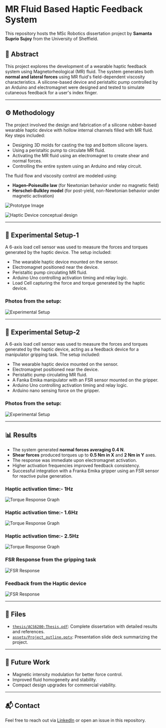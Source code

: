 # MR Fluid Based Haptic Feedback System

This repository hosts the MSc Robotics dissertation project by **Samanta Suprio Sujoy** from the University of Sheffield.

## 📄 Abstract
This project explores the development of a wearable haptic feedback system using Magnetorheological (MR) fluid. The system generates both **normal and lateral forces** using MR fluid's field-dependent viscosity characteristics. A silicone-based device and peristaltic pump controlled by an Arduino and electromagnet were designed and tested to simulate cutaneous feedback for a user's index finger.

---

## ⚙️ Methodology

The project involved the design and fabrication of a silicone rubber-based wearable haptic device with hollow internal channels filled with MR fluid. Key steps included:

- Designing 3D molds for casting the top and bottom silicone layers.
- Using a peristaltic pump to circulate MR fluid.
- Activating the MR fluid using an electromagnet to create shear and normal forces.
- Controlling the entire system using an Arduino and relay circuit.

The fluid flow and viscosity control are modeled using:
- **Hagen–Poiseuille law** (for Newtonian behavior under no magnetic field)
- **Herschel–Bulkley model** (for post-yield, non-Newtonian behavior under magnetic activation)

![Prototype Image](./images/block_diagram.png)

![Haptic Device conceptual design](./images/haptic_device_conceptual_design.png)

---

## 🧪 Experimental Setup-1

A 6-axis load cell sensor was used to measure the forces and torques generated by the haptic device. The setup included:

- The wearable haptic device mounted on the sensor.
- Electromagnet positioned near the device.
- Peristaltic pump circulating MR fluid.
- Arduino Uno controlling activation timing and relay logic.
- Load Cell capturing the force and torque generated by the haptic device.

### Photos from the setup:
![Experimental Setup](./images/setup.png)

---
## 🧪 Experimental Setup-2

A 6-axis load cell sensor was used to measure the forces and torques generated by the haptic device, acting as a feedback device for a manipulator gripping task. The setup included:

- The wearable haptic device mounted on the sensor.
- Electromagnet positioned near the device.
- Peristaltic pump circulating MR fluid.
- A Fanka Emika manipulator with an FSR sensor mounted on the gripper.
- Arduino Uno controlling activation timing and relay logic.
- Arduino nano sensing force on the gripper.

### Photos from the setup:
![Experimental Setup](./images/franka_setup.png)

---
## 📊 Results

- The system generated **normal forces averaging 0.4 N**.
- **Shear forces** produced torques up to **0.5 Nm in X** and **2 Nm in Y** axes.
- The response was immediate upon electromagnet activation.
- Higher activation frequencies improved feedback consistency.
- Successful integration with a Franka Emika gripper using an FSR sensor for reactive pulse generation.

### Haptic activation time:- 1Hz
![Torque Response Graph](./images/Torque_1000.png)

### Haptic activation time:- 1.6Hz
![Torque Response Graph](./images/Torque_600.png)

### Haptic activation time:- 2.5Hz
![Torque Response Graph](./images/torque_400.png)

### FSR Response from the gripping task
![FSR Response](./images/FSR_50.png)

### Feedback from the Haptic device 
![FSR Response](./images/loadcell_50N.png)

---

## 📂 Files
- [`thesis/ACS6200-Thesis.pdf`](./thesis/ACS6200-Thesis.pdf): Complete dissertation with detailed results and references.
- [`assets/Project_outline.pptx`](./assets/Project_outline.pptx): Presentation slide deck summarizing the project.

---

## 🔮 Future Work
- Magnetic intensity modulation for better force control.
- Improved fluid homogeneity and stability.
- Compact design upgrades for commercial viability.

---

## 📬 Contact
Feel free to reach out via [LinkedIn](https://www.linkedin.com/in/samanta-suprio-6891441b1/) or open an issue in this repository.
